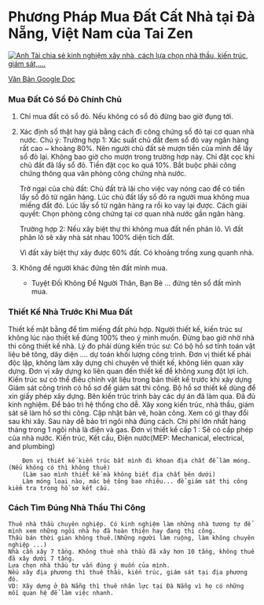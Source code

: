 # Phương Pháp Mua Đất Cất Nhà tại Đà Nẵng, Việt Nam của Tai Zen

[![Anh Tài chia sẻ kinh nghiệm xây nhà, cách lựa chọn nhà thầu, kiến trúc, giám sát,....](https://img.youtube.com/vi/KO-sAg0QuHY/0.jpg)](https://www.youtube.com/watch?v=KO-sAg0QuHY)

[Văn Bản Google Doc](https://docs.google.com/document/d/1dUWH0OcZ4NfSwG9hDHMu6TF-fwXajf1MM1n4hb6-Rcc/edit?usp=sharing)

### Mua Đất Có Sổ Đỏ Chính Chủ
1. Chỉ mua đất có sổ đỏ. Nếu không có sổ đỏ đừng bao giờ đụng tới.
2. Xác định sổ thật hay giả bằng cách đi công chứng sổ đỏ tại cơ quan nhà nước.
Chú ý:
	Trường hợp 1:
	Xác suất chủ đất đem sổ đỏ vay ngân hàng rất cao ~ khoảng 80%. 
	Nên người chủ đất sẽ mượn tiền của mình để lấy sổ đỏ lại. 
	Không bao giờ cho mượn trong trường hợp này.
	Chỉ đặt cọc khi chủ đất đã lấy sổ đỏ.
	Tiền đặt cọc ko quá 10%. 
	Bắt buộc phải công chứng thông qua văn phòng công chứng nhà nước.
	
	Trở ngại của chủ đất: 
	Chủ đất trả lãi cho việc vay nóng cao để có tiền lấy sổ đỏ từ ngân hàng. 
	Lúc chủ đất lấy sổ đỏ ra người mua không mua miếng đất đó.
	Lúc lấy sổ từ ngân hàng ra rồi ko vay lại được.
	Cách giải quyết: 
	Chọn phòng công chứng tại cơ quan nhà nước gần ngân hàng.
		
	Trường hợp 2:
	Nếu xây biệt thự thì không mua đất nền phân lô. Vì đất phân lô sẽ xây nhà sát nhau 100% diện tích đất.
	
	Vì đất xây biệt thự xây được 60% đất. Có khoảng trống xung quanh nhà.

3. Không để người khác đứng tên đất mình mua.
	- Tuyệt Đối Không Để Người Thân, Bạn Bè ... đứng tên sổ đất mình mua.

### Thiết Kế Nhà Trước Khi Mua Đất
	
Thiết kế mặt bằng để tìm miếng đất phù hợp.
	Người thiết kế, kiến trúc sư không lúc nào thiết kế đúng 100% theo ý mình muốn.
	Đừng bao giờ nhờ nhà thi công thiết kế nhà.
	Lý đo phải dùng kiến trúc sư:
		Có bộ hồ sơ tính toán vật liệu bê tông, dây diện .... dự toán khối lượng công trình.
		Đơn vị thiết kế phải độc lập, không làm xây dựng chỉ chuyên về thiết kế, không liên quan xây dựng.
		Đơn vị xây dựng ko liên quan đến thiết kế để không xung đột lợi ích.
		Kiến trúc sư có thể điều chỉnh vật liệu trong bản thiết kế trước khi xây dựng
		Giám sát công trình có hồ sơ để giám sát thi công.
		Bộ hồ sơ thiết kế dùng để xin giấy phép xây dựng.
		Bên kiến trúc trình bày các dự án đã làm qua. Đã đủ kinh nghiệm. Để bảo trì hệ thống cho dễ.
		Xây xong kiến trúc, nhà thầu, giám sát sẽ làm hồ sơ thi công. 
		Cập nhật bản vẽ, hoàn công. Xem có gì thay đổi sau khi xây. Sau này dễ bảo trì ngôi nhà đúng cách.
		Chi phí lớn nhất hàng tháng trong 1 ngôi nhà là điện và gas.
		Đơn vị thiết kế cấp 1 : Sẽ có cấp phép của nhà nước.
		Kiến trúc, Kết cấu, Điện nước(MEP: Mechanical, electrical, and plumbing)
		
		Đơn vị thiết kế kiến trúc bắt mình đi khoan địa chất để làm móng. (Nếu không có thì không thuê)
		(Làm sao mình thiết kế mà không biết địa chất bên dưới)
		Làm móng loại nào, mác bê tông bao nhiêu... để giám sát thi công kiểm tra trong hồ sơ kết cấu.
		
		
### Cách Tìm Đúng Nhà Thầu Thi Công
	Thuê nhà thầu chuyên nghiệp. Có kinh nghiệm làm những nhà tương tự để mình xem những ngôi nhà họ đã hoàn thiện hay đang thi công.
	Thầu bán thời gian không thuê.(Những người làm ruộng, làm không chuyên nghiệp ...)
	Nhà cần xây 7 tầng. Không thuê nhà thầu đã xây hơn 10 tầng, không thuê đã xây dưới 7 tầng.
	Lựa chọn nhà thầu tư vấn đúng ý muốn của mình.
	Nếu xây địa phương thì thuê thầu, kiến trúc, giám sát tại địa phương đó.
	VD: Xây dựng ở Đà Nẵng thì thuê nhân lực tại Đà Nẵng vì họ có những mối quan hệ để làm việc nhanh.
	
	